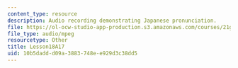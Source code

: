 ```yaml
---
content_type: resource
description: Audio recording demonstrating Japanese pronunciation.
file: https://ol-ocw-studio-app-production.s3.amazonaws.com/courses/21g-504-japanese-iv-spring-2009/10b5daddd09a3883748ee929d3c38dd5_Lesson18A17.mp3
file_type: audio/mpeg
resourcetype: Other
title: Lesson18A17
uid: 10b5dadd-d09a-3883-748e-e929d3c38dd5
---
```

